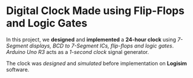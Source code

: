 # Digital Clock Made using Flip-Flops and Logic Gates

In this project, we **designed** and **implemented** a **24-hour clock** using _7-Segment displays, BCD to 7-Segment ICs, flip-flops and logic gates_. _Arduino Uno R3_ acts as a _1-second clock_ signal generator.

The clock was _designed_ and _simulated_ before implementation on **Logisim** software.
